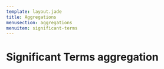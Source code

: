```yaml
---
template: layout.jade
title: Aggregations
menusection: aggregations
menuitem: significant-terms
---
```



# Significant Terms aggregation
